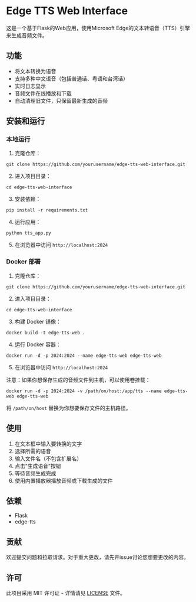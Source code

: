 # Edge TTS Web Interface

这是一个基于Flask的Web应用，使用Microsoft Edge的文本转语音（TTS）引擎来生成音频文件。

## 功能

- 将文本转换为语音
- 支持多种中文语音（包括普通话、粤语和台湾话）
- 实时日志显示
- 音频文件在线播放和下载
- 自动清理旧文件，只保留最新生成的音频

## 安装和运行

### 本地运行

1. 克隆仓库：
```
git clone https://github.com/yourusername/edge-tts-web-interface.git
```
2. 进入项目目录：
```
cd edge-tts-web-interface
```
3. 安装依赖：
```
pip install -r requirements.txt
```
4. 运行应用：
```
python tts_app.py
```
5. 在浏览器中访问 `http://localhost:2024`

### Docker 部署

1. 克隆仓库：
```
git clone https://github.com/yourusername/edge-tts-web-interface.git
```
2. 进入项目目录：
```
cd edge-tts-web-interface
```
3. 构建 Docker 镜像：
```
docker build -t edge-tts-web .
```
4. 运行 Docker 容器：
```
docker run -d -p 2024:2024 --name edge-tts-web edge-tts-web
```
5. 在浏览器中访问 `http://localhost:2024`

注意：如果你想保存生成的音频文件到主机，可以使用卷挂载：
```
docker run -d -p 2024:2024 -v /path/on/host:/app/tts --name edge-tts-web edge-tts-web
```
将 `/path/on/host` 替换为你想要保存文件的主机路径。

## 使用

1. 在文本框中输入要转换的文字
2. 选择所需的语音
3. 输入文件名（不包含扩展名）
4. 点击"生成语音"按钮
5. 等待音频生成完成
6. 使用内置播放器播放音频或下载生成的文件

## 依赖

- Flask
- edge-tts

## 贡献

欢迎提交问题和拉取请求。对于重大更改，请先开issue讨论您想要更改的内容。

## 许可

此项目采用 MIT 许可证 - 详情请见 [LICENSE](LICENSE) 文件。